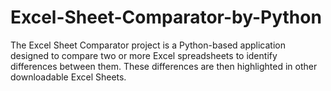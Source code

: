 # Excel-Sheet-Comparator-by-Python
The Excel Sheet Comparator project is a Python-based application designed to compare two or more Excel spreadsheets to identify differences between them. These differences are then highlighted in other downloadable Excel Sheets.
